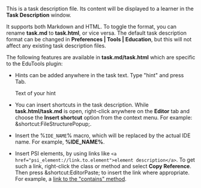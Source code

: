 <!--
    Licensed to the Apache Software Foundation (ASF) under one
    or more contributor license agreements.  See the NOTICE file
    distributed with this work for additional information
    regarding copyright ownership.  The ASF licenses this file
    to you under the Apache License, Version 2.0 (the
    "License"); you may not use this file except in compliance
    with the License.  You may obtain a copy of the License at

      http://www.apache.org/licenses/LICENSE-2.0

    Unless required by applicable law or agreed to in writing,
    software distributed under the License is distributed on an
    "AS IS" BASIS, WITHOUT WARRANTIES OR CONDITIONS OF ANY
    KIND, either express or implied.  See the License for the
    specific language governing permissions and limitations
    under the License.
-->

This is a task description file. Its content will be displayed to a learner in the **Task Description** window.

It supports both Markdown and HTML.
To toggle the format, you can rename **task.md** to **task.html**, or vice versa.
The default task description format can be changed in **Preferences | Tools | Education**, but this will not affect any existing task description files.

The following features are available in **task.md/task.html** which are specific to the EduTools plugin:

- Hints can be added anywhere in the task text. Type "hint" and press Tab. <div class="hint">Text of your hint</div>

- You can insert shortcuts in the task description.
While **task.html/task.md** is open, right-click anywhere on the **Editor** tab and choose the **Insert shortcut** option from the context menu.
For example: &shortcut:FileStructurePopup;.

- Insert the &percnt;`IDE_NAME`&percnt; macro, which will be replaced by the actual IDE name.
For example, **%IDE_NAME%**.

- Insert PSI elements, by using links like `<a href="psi_element://link.to.element">element description</a>`.
To get such a link, right-click the class or method and select **Copy Reference**. Then press &shortcut:EditorPaste; to insert the link where appropriate.
For example, a <a href="psi_element://java.lang.String#contains">link to the "contains" method</a>.